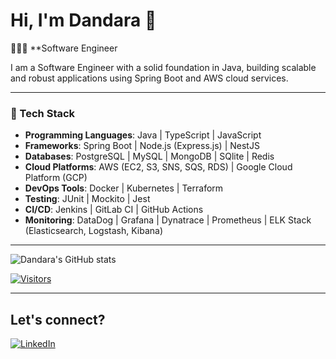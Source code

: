 # Hi, I'm Dandara 👋

👩🏻‍💻 **Software Engineer 

I am a Software Engineer with a solid foundation in Java, building scalable and robust applications using Spring Boot and AWS cloud services.

---

### 🚀 Tech Stack
- **Programming Languages**: Java | TypeScript | JavaScript
- **Frameworks**: Spring Boot | Node.js (Express.js) | NestJS
- **Databases**: PostgreSQL | MySQL | MongoDB | SQlite | Redis 
- **Cloud Platforms**: AWS (EC2, S3, SNS, SQS, RDS) | Google Cloud Platform (GCP)
- **DevOps Tools**: Docker | Kubernetes | Terraform
- **Testing**: JUnit | Mockito | Jest
- **CI/CD**: Jenkins | GitLab CI | GitHub Actions 
- **Monitoring**: DataDog | Grafana | Dynatrace | Prometheus | ELK Stack (Elasticsearch, Logstash, Kibana)

---

![Dandara's GitHub stats](https://github-readme-stats.vercel.app/api?username=DandaraEmiliano&show_icons=true&theme=tokyonight)

[![Visitors](https://hits.seeyoufarm.com/api/count/incr/badge.svg?url=https%3A%2F%2Fgithub.com%2FDandaraEmiliano&count_bg=%2379C83D&title_bg=%23555555&icon=github.svg&icon_color=%23E7E7E7&title=Visitors&edge_flat=false)](https://github.com/DandaraEmiliano)

---

## Let's connect?
[![LinkedIn](https://img.shields.io/badge/-LinkedIn-%230077B5?style=for-the-badge&logo=linkedin&logoColor=white)](https://www.linkedin.com/in/dandara-emiliano/)
